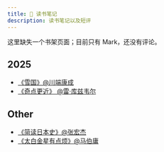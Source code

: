 ```yaml
---
title: 📕 读书笔记
description: 读书笔记以及短评
---
```


这里缺失一个书架页面；目前只有 Mark，还没有评论。

## 2025

* [《雪国》@川端康成](/books/_isbn-9787544265591)
* [《奇点更近》 @雷·库兹韦尔](/books/_isbn-9787522333977)

## Other

* [《简读日本史》@张宏杰](/books/_isbn-9787553815268)
* [《太白金星有点烦》@马伯庸](/books/_isbn-9787572610912)
